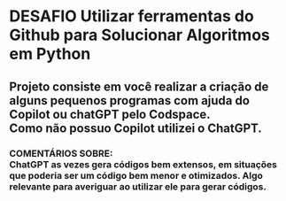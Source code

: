 <h1>DESAFIO Utilizar ferramentas do Github para Solucionar Algoritmos em Python</h1>


<h2>Projeto consiste em você realizar a criação de alguns pequenos programas com ajuda do Copilot ou chatGPT pelo Codspace.<br>
Como não possuo Copilot utilizei o ChatGPT.</h2>



<h3>COMENTÁRIOS SOBRE: 
<br>
ChatGPT as vezes gera códigos bem extensos, em situações que poderia ser um código bem menor e otimizados. Algo relevante para averiguar ao utilizar ele para gerar códigos.</h3>
